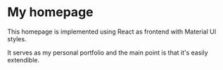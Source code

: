 # My homepage

This homepage is implemented using React as frontend with Material UI styles.

It serves as my personal portfolio and the main point is that it's easily extendible.